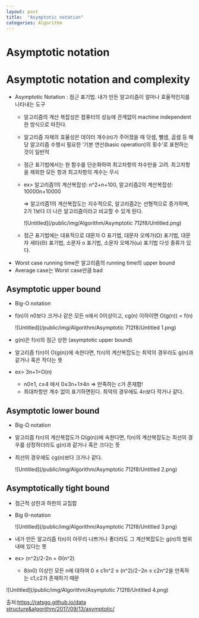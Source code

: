 ```yaml
---
layout: post
title:  "Asymptotic notation"
categories: Algorithm
---
```


# Asymptotic notation

# Asymptotic notation and complexity

- Asymptotic Notation : 점근 표기법. 내가 만든 알고리즘이 얼마나 효율적인지를 나타내는 도구
    - 알고리즘의 계산 복잡성은 컴퓨터의 성능에 관계없이 machine independent한 방식으로 따진다.
    - 알고리즘 자체의 효율성은 데이터 개수(n)가 주어졌을 때 덧셈, 뺄셈, 곱셈 등 해당 알고리즘 수행시 필요한 ‘기본 연산(basic operation)의 횟수’로 표현하는 것이 일반적
    - 점근 표기법에서는 원 함수를 단순화하여 최고차항의 차수만을 고려. 최고차항을 제외한 모든 항과 최고차항의 계수는 무시
    - ex> 알고리즘1의 계산복잡성: n^2+n+100, 알고리즘2의 계산복잡성: 10000n+10000
        
        ⇒ 알고리즘1의 계산복잡도는 지수적으로, 알고리즘2는 선형적으로 증가하며, 2가 1보다 더 나은 알고리즘이라고 비교할 수 있게 된다.
        
        ![Untitled](/public/img/Algorithm/Asymptotic 712f8/Untitled.png)
        
    - 점근 표기법에는 대표적으로 대문자 O 표기법, 대문자 오메가(Ω) 표기법, 대문자 세타(Θ) 표기법, 소문자 o 표기법, 소문자 오메가(ω) 표기법 다섯 종류가 있다.
- Worst case running time은 알고리즘의 running time의 upper bound
- Average case는 Worst case만큼 bad

## Asymptotic upper bound

- Big-O notation
- f(n)이 n0보다 크거나 같은 모든 n에서 0이상이고, cg(n) 이하이면 O(g(n)) = f(n)
    
    ![Untitled](/public/img/Algorithm/Asymptotic 712f8/Untitled 1.png)
    
- g(n)은 f(n)의 점근 상한 (asymptotic upper bound)
- 알고리즘 f(n)이 O(g(n))에 속한다면, f(n)의 계산복잡도는 최악의 경우라도 g(n)과 같거나 혹은 작다는 뜻
- ex> 3n+1=O(n)
    - n0≥1, c≥4 에서 0≤3n+1≤4n ⇒ 만족하는 c가 존재함!
    - 최대차항만 계수 없이 표기하면된다. 최악의 경우에도 4n보다 작거나 같다.

## Asymptotic lower bound

- Big-Ω notation
- 알고리즘 f(n)의 계산복잡도가 Ω(g(n))에 속한다면, f(n)의 계산복잡도는 최선의 경우를 상정하더라도 g(n)과 같거나 혹은 크다는 뜻
- 최선의 경우에도 cg(n)보다 크거나 같다.
    
    ![Untitled](/public/img/Algorithm/Asymptotic 712f8/Untitled 2.png)
    

## Asymptotically tight bound

- 점근적 상한과 하한의 교집합
- Big Θ-notation
    
    ![Untitled](/public/img/Algorithm/Asymptotic 712f8/Untitled 3.png)
    
- 내가 만든 알고리즘 f(n)이 아무리 나쁘거나 좋더라도 그 계산복잡도는 g(n)의 범위 내에 있다는 뜻
- ex> (n^2)/2-2n = Θ(n^2)
    - 8(n0) 이상인 모든 n에 대하여 0 ≤ c1n^2 ≤ (n^2)/2−2n ≤ c2n^2을 만족하는 c1,c2가 존재하기 때문

![Untitled](/public/img/Algorithm/Asymptotic 712f8/Untitled 4.png)

출처:[https://ratsgo.github.io/data structure&algorithm/2017/09/13/asymptotic/](https://ratsgo.github.io/data%20structure&algorithm/2017/09/13/asymptotic/)